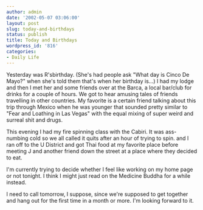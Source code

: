```yaml
---
author: admin
date: '2002-05-07 03:06:00'
layout: post
slug: today-and-birthdays
status: publish
title: Today and Birthdays
wordpress_id: '816'
categories:
- Daily Life
---
```

Yesterday was R'sbirthday. (She's had people ask "What day is Cinco De Mayo?" when she's told them that's when her birthday is...) I had my lodge and then I met her and some friends over at the Barca, a local bar/club for drinks for a couple of hours. We got to hear amusing tales of friends travelling in other countries. My favorite is a certain friend talking about this trip through Mexico when he was younger that sounded pretty similar to "Fear and Loathing in Las Vegas" with the equal mixing of super weird and surreal shit and drugs.

This evening I had my fire spinning class with the Cabiri. It was ass-numbing cold so we all called it quits after an hour of trying to spin. and I ran off to the U District and got Thai food at my favorite place before meeting J and another friend down the street at a place where they decided to eat.

I&apos;m currently trying to decide whether I feel like working on my home page or not tonight. I think I might just read on the Medicine Buddha for a while instead.

I need to call tomorrow, I suppose, since we're supposed to get together and hang out for the first time in a month or more. I'm looking forward to it.

